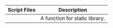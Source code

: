 
| Script Files | Description |
| ----------- | ----------- |
|  |A function for static library.  |
